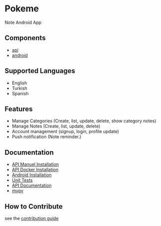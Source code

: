 # Pokeme

Note Android App

## Components

- [api](api/)
- [android](android/)

## Supported Languages

- English
- Turkish
- Spanish

## Features

- Manage Categories (Create, list, update, delete, show category notes)
- Manage Notes (Create, list, update, delete)
- Account management (signup, login, profile update)
- Push notification (Note reminder.)

## Documentation

- [API Manuel Installation](docs/API_MANUEL_INSTALLATION.md)
- [API Docker Installation](docs/API_DOCKER_INSTALLATION.md)
- [Android Installation](docs/ANDROID_INSTALLATION.md)
- [Unit Tests](docs/UNIT_TESTS.md)
- [API Documentation](docs/API_DOCUMENTATION.md)
- [mypy](docs/MYPY.md)

## How to Contribute

see the [contribution guide](CONTRIBUTING.md)